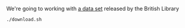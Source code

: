 We're going to working with [a data set](https://github.com/BL-Labs/imagedirectory) released by the British Library


````
./download.sh
````
